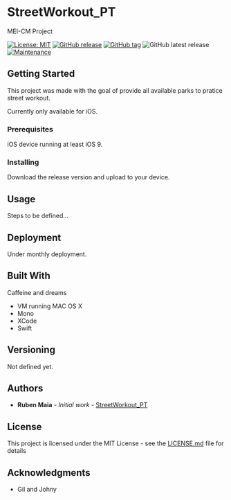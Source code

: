 # StreetWorkout_PT
MEI-CM Project

[![License: MIT](https://img.shields.io/badge/License-MIT-yellow.svg)](https://github.com/rbnmaia/StreetWorkout_PT/blob/master/LICENSE.md)
[![GitHub release](https://img.shields.io/github/release/rbnmaia/StreetWorkout_PT.svg)](https://github.com/rbnmaia/StreetWorkout_PT/release/)
[![GitHub tag](https://img.shields.io/github/tag/rbnmaia/StreetWorkout_PT.svg)](https://github.com/rbnmaia/StreetWorkout_PT/tags/)
![GitHub latest release](https://img.shields.io/github/commits-since/rbnmaia/StreetWorkout_PT/latest.svg)
[![Maintenance](https://img.shields.io/badge/Maintained%3F-yes-green.svg)](https://github.com/rbnmaia/StreetWorkout_PT/graphs/commit-activity)


## Getting Started

This project was made with the goal of provide all available parks to pratice street workout.

Currently only available for iOS.


### Prerequisites

iOS device running at least iOS 9.


### Installing

Download the release version and upload to your device.


## Usage

Steps to be defined...


## Deployment

Under monthly deployment.


## Built With

Caffeine and dreams
* VM running MAC OS X
* Mono
* XCode
* Swift

## Versioning

Not defined yet.


## Authors

* **Ruben Maia** - *Initial work* - [StreetWorkout_PT](https://github.com/rbnmaia/StreetWorkout_PT)


## License

This project is licensed under the MIT License - see the [LICENSE.md](LICENSE.md) file for details


## Acknowledgments

* Gil and Johny

